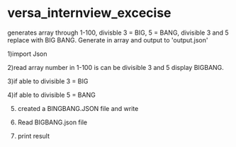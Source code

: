 # versa_internview_excecise
generates array through 1-100, divisble 3 = BIG, 5 =  BANG, divisible 3 and 5 replace with BIG BANG. Generate in array and output to 'output.json'

1)import Json 

2)read array number in 1-100 is can be divisible 3 and 5 display BIGBANG.

3)if able to divisible 3 = BIG

4)if able to divisible 5 = BANG

5) created a BINGBANG.JSON file and write

6) Read BIGBANG.json file 

7) print result

